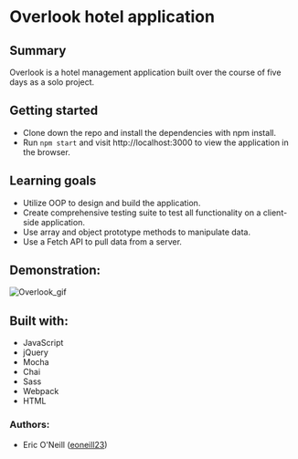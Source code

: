 # Overlook hotel application

## Summary
Overlook is a hotel management application built over the course of five days as a solo project.

## Getting started
 * Clone down the repo and install the dependencies with npm install.
 * Run `npm start` and visit http://localhost:3000 to view the application in the browser.

## Learning goals
  * Utilize OOP to design and build the application.
  * Create comprehensive testing suite to test all functionality on a client-side application.
  * Use array and object prototype methods to manipulate data.
  * Use a Fetch API to pull data from a server.
  
## Demonstration:
![Overlook_gif](./src/images/overlook-gif.gif)

 ## Built with:
 * JavaScript
 * jQuery
 * Mocha
 * Chai
 * Sass
 * Webpack
 * HTML

### Authors:
* Eric O'Neill ([eoneill23](https://github.com/eoneill23))
